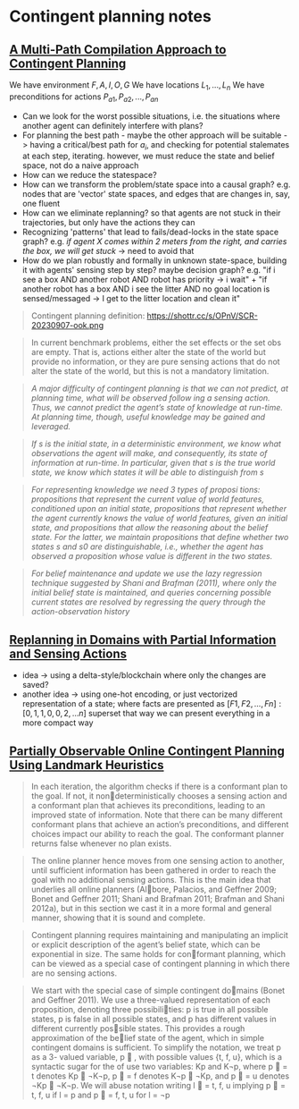 # Contingent planning notes
## [A Multi-Path Compilation Approach to Contingent Planning](https://tzin.bgu.ac.il/~shanigu/Publications/aaai12-28.pdf)

We have environment ${F,A,I,O,G}$
We have locations ${L_1, ..., L_n}$
We have preconditions for actions ${P_{a1}, P_{a2}, ..., P_{an}}$
- Can we look for the worst possible situations, i.e. the situations where another agent can definitely interfere with plans?
- For planning the best path - maybe the other approach will be suitable -> having a critical/best path for $a_i$, and checking for potential stalemates at each step, iterating. however, we must reduce the state and belief space, not do a naive approach
- How can we reduce the statespace?
- How can we transform the problem/state space into a causal graph? e.g. nodes that are 'vector' state spaces, and edges that are changes in, say, one fluent
- How can we eliminate replanning? so that agents are not stuck in their trajectories, but only have the actions they can 
- Recognizing 'patterns' that lead to fails/dead-locks in the state space graph? e.g. _if agent X comes within 2 meters from the right, and carries the box, we will get stuck_ -> need to avoid that
- How do we plan robustly and formally in unknown state-space, building it with agents' sensing step by step? maybe decision graph? e.g. "if i see a box AND another robot AND robot has priority -> i wait" + "if another robot has a box AND i see the litter AND no goal location is sensed/messaged -> I get to the litter location and clean it"

> Contingent planning definition: https://shottr.cc/s/OPnV/SCR-20230907-ook.png

> In current benchmark problems, either the set effects or the set obs are empty. That is, actions either alter the state of the world but provide no information, or they are pure sensing actions that do not alter the state of the world, but this is not a mandatory limitation.

> _A major difficulty of contingent planning is that we can not predict, at planning time, what will be observed follow ing a sensing action. Thus, we cannot predict the agent’s state of knowledge at run-time. At planning time, though, useful knowledge may be gained and leveraged._

> _If s is the initial state, in a deterministic environment, we know what observations the agent will make, and consequently, its state of information at run-time. In particular, given that s is the true world state, we know which states it will be able to distinguish from s_

> _For representing knowledge we need 3 types of proposi tions: propositions that represent the current value of world features, conditioned upon an initial state, propositions that represent whether the agent currently knows the value of world features, given an initial state, and propositions that allow the reasoning about the belief state. For the latter, we maintain propositions that define whether two states s and_ _s0 are distinguishable, i.e., whether the agent has observed a proposition whose value is different in the two states._

> _For belief maintenance and update we use the lazy regression technique suggested by Shani and Brafman (2011), where only the initial belief state is maintained, and queries_ _concerning possible current states are resolved by regressing the query through the action-observation history_

## [Replanning in Domains with Partial Information and Sensing Actions](https://tzin.bgu.ac.il/~shanigu/Publications/sdr-journal11.pdf)

- idea -> using a delta-style/blockchain where only the changes are saved?
- another idea -> using one-hot encoding, or just vectorized representation of a state; where facts are presented as ${[F1, F2, ..., Fn]: [0,1,1,0,0,2,...n]}$ superset
  that way we can present everything in a more compact way
## [Partially Observable Online Contingent Planning Using Landmark Heuristics](https://tzin.bgu.ac.il/~shanigu/Publications/ICAPS2014.pdf)
> In each iteration, the algorithm checks if there is a conformant plan to the goal. If not, it nondeterministically chooses a sensing action and a conformant plan that achieves its preconditions, leading to an improved state of information. Note that there can be many different conformant plans that achieve an action’s preconditions, and different choices impact our ability to reach the goal. The conformant planner returns false whenever no plan exists.

> The online planner hence moves from one sensing action to another, until sufficient information has been gathered in order to reach the goal with no additional sensing actions. This is the main idea that underlies all online planners (Albore, Palacios, and Geffner 2009; Bonet and Geffner 2011; Shani and Brafman 2011; Brafman and Shani 2012a), but in this section we cast it in a more formal and general manner, showing that it is sound and complete.

> Contingent planning requires maintaining and manipulating an implicit or explicit description of the agent’s belief state, which can be exponential in size. The same holds for conformant planning, which can be viewed as a special case of contingent planning in which there are no sensing actions.

> We start with the special case of simple contingent domains (Bonet and Geffner 2011). We use a three-valued representation of each proposition, denoting three possibilities: p is true in all possible states, p is false in all possible states, and p has different values in different currently possible states. This provides a rough approximation of the belief state of the agent, which in simple contingent domains is sufficient. To simplify the notation, we treat p as a 3- valued variable, p ∗ , with possible values {t, f, u}, which is a syntactic sugar for the of use two variables: Kp and K¬p, where p ∗ = t denotes Kp ∧ ¬K¬p, p ∗ = f denotes K¬p ∧ ¬Kp, and p ∗ = u denotes ¬Kp ∧ ¬K¬p. We will abuse notation writing l ∗ = t, f, u implying p ∗ = t, f, u if l = p and p ∗ = f, t, u for l = ¬p
